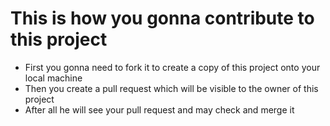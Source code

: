 # This is how you gonna contribute to this project
- First you gonna need to fork it to create a copy of this project onto your local machine
- Then you create a pull request which will be visible to the owner of this project
- After all he will see your pull request and may check and merge it
